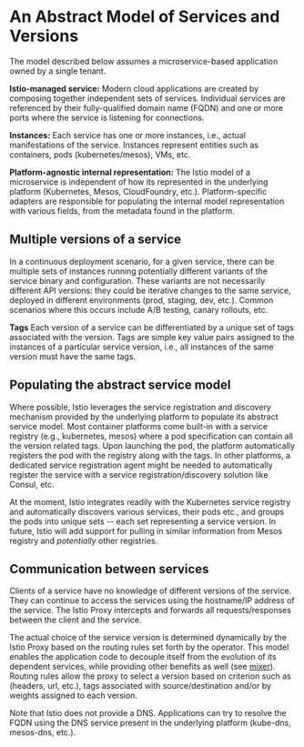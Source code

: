 # An Abstract Model of Services and Versions

The model described below assumes a microservice-based application owned by
a single tenant.

**Istio-managed service:** Modern cloud applications are created by
composing together independent sets of services. Individual services are
referenced by their fully-qualified domain name (FQDN) and one or more
ports where the service is listening for connections.

**Instances:** Each service has one or more instances, i.e., actual
manifestations of the service. Instances represent entities such as
containers, pods (kubernetes/mesos), VMs, etc. 

**Platform-agnostic internal representation:** The Istio model of a
microservice is independent of how its represented in the underlying
platform (Kubernetes, Mesos, CloudFoundry, etc.). Platform-specific
adapters are responsible for populating the internal model representation
with various fields, from the metadata found in the platform.

## Multiple versions of a service

In a continuous deployment scenario, for a given service, there can be
multiple sets of instances running potentially different variants of the
service binary and configuration. These variants are not necessarily
different API versions: they could be iterative changes to the same
service, deployed in different environments (prod, staging, dev,
etc.). Common scenarios where this occurs include A/B testing, canary
rollouts, etc.

<!-- Istio introduces the concept of a service version, which is a finer-grained -->
<!-- way to subdivide service instances by versions (`v1`, `v2`) or environment -->
<!-- (`staging`, `prod`). Istio routing rules can refer to the service versions, -->
<!-- to provide additional control over traffic between services. -->

**Tags** Each version of a service can be differentiated by a unique set of
tags associated with the version. Tags are simple key value pairs
assigned to the instances of a particular service version, i.e., all
instances of the same version must have the same tags.

## Populating the abstract service model

Where possible, Istio leverages the service registration and discovery
mechanism provided by the underlying platform to populate its abstract
service model. Most container platforms come built-in with a service
registry (e.g., kubernetes, mesos) where a pod specification can contain
all the version related tags. Upon launching the pod, the platform
automatically registers the pod with the registry along with the tags.  In
other platforms, a dedicated service registration agent might be needed to
automatically register the service with a service registration/discovery
solution like Consul, etc.

At the moment, Istio integrates readily with the Kubernetes service registry
and automatically discovers various services, their pods etc., and
groups the pods into unique sets -- each set representing a service
version. In future, Istio will add support for pulling in similar
information from Mesos registry and *potentially* other registries.

## Communication between services

Clients of a service have no knowledge of different versions of the
service. They can continue to access the services using the hostname/IP
address of the service. The Istio Proxy intercepts and forwards all
requests/responses between the client and the service.

The actual choice of the service version is determined dynamically by the
Istio Proxy based on the routing rules set forth by the operator. This
model enables the application code to decouple itself from the
evolution of its dependent services, while providing other benefits as well
(see [mixer](mixer.md)). Routing rules allow the proxy to select a version based on
criterion such as (headers, url, etc.), tags associated with
source/destination and/or by weights assigned to each version.

Note that Istio does not provide a DNS. Applications can try to resolve the
FQDN using the DNS service present in the underlying platform (kube-dns,
mesos-dns, etc.).
